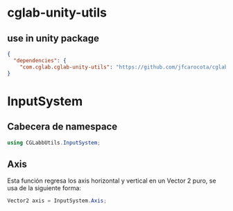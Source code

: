 ﻿# cglab-unity-utils

## use in unity package

```json
{
  "dependencies": {
    "com.cglab.cglab-unity-utils": "https://github.com/jfcarocota/cglab-unity-utils.git"
}
```

# InputSystem

## Cabecera de namespace

```csharp
using CGLabbUtils.InputSystem;
```

## Axis
<p style="text-aling="center";">
 Esta función regresa los axis horizontal y vertical en un Vector 2 puro, se usa de la siguiente forma:
</p>

  ```csharp
  Vector2 axis = InputSystem.Axis;
  ```
